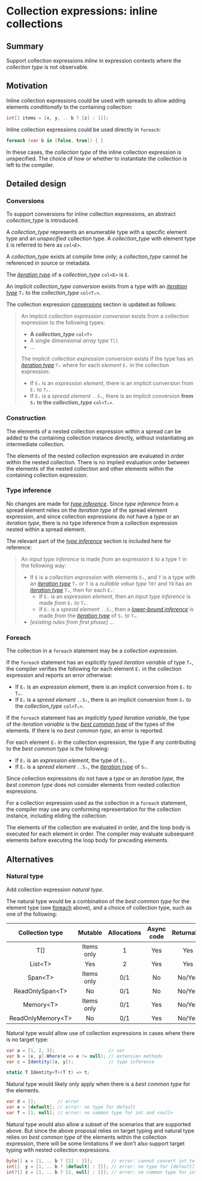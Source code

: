 # Collection expressions: inline collections

## Summary

Support collection expressions *inline* in expression contexts where the *collection type* is not observable.

## Motivation

Inline collection expressions could be used with spreads to allow adding elements *conditionally* to the containing collection:
```csharp
int[] items = [x, y, .. b ? [z] : []];
```

Inline collection expressions could be used directly in `foreach`:
```csharp
foreach (var b in [false, true]) { }
```
In these cases, the *collection type* of the inline collection expression is unspecified. The choice of how or whether to instantiate the collection is left to the compiler.

## Detailed design

### Conversions

To support conversions for inline collection expressions, an abstract *collection_type* is introduced.

A *collection_type* represents an enumerable type with a specific element type and an *unspecified* collection type.
A *collection_type* with element type `E` is referred to here as *`col<E>`*.

A *collection_type* exists at compile time only; a *collection_type* cannot be referenced in source or metadata.

The [*iteration type*](https://github.com/dotnet/csharpstandard/blob/standard-v6/standard/statements.md#1295-the-foreach-statement) of a *collection_type* `col<E>` is `E`.

An implicit *collection_type conversion* exists from a type with an [*iteration type*](https://github.com/dotnet/csharpstandard/blob/standard-v6/standard/statements.md#1295-the-foreach-statement) `Tₑ` to the *collection_type* `col<Tₑ>`.

The collection expression [*conversions*](https://github.com/dotnet/csharplang/blob/main/proposals/csharp-12.0/collection-expressions.md#conversions) section is updated as follows:

> An implicit *collection expression conversion* exists from a collection expression to the following types:
> * **A *collection_type* `col<T>`**
> * A single dimensional *array type* `T[]`
> * ...
> 
> The implicit *collection expression conversion* exists if the type has an [*iteration type*](https://github.com/dotnet/csharpstandard/blob/standard-v6/standard/statements.md#1295-the-foreach-statement) `Tₑ` where for each *element* `Eᵢ` in the collection expression:
> * If `Eᵢ` is an *expression element*, there is an implicit conversion from `Eᵢ` to `Tₑ`.
> * If `Eᵢ` is a *spread element* `..Sᵢ`, there is an implicit conversion **from `Sᵢ` to the *collection_type* `col<Tₑ>`**.

### Construction

The elements of a nested collection expression within a spread can be added to the containing collection instance directly, without instantiating an intermediate collection.

The elements of the nested collection expression are evaluated in order within the nested collection. There is no implied evaluation order between the elements of the nested collection and other elements within the containing collection expression.

### Type inference

No changes are made for [*type inference*](https://github.com/dotnet/csharplang/blob/main/proposals/csharp-12.0/collection-expressions.md#type-inference).
Since *type inference* from a spread element relies on the *iteration type* of the spread element expression, and since collection expressions do not have a *type* or an *iteration type*, there is no type inference from a collection expression nested within a spread element.

The relevant part of the [*type inference*](https://github.com/dotnet/csharplang/blob/main/proposals/csharp-12.0/collection-expressions.md#type-inference) section is included here for reference:

> An *input type inference* is made *from* an expression `E` *to* a type `T` in the following way:
>
> * If `E` is a *collection expression* with elements `Eᵢ`, and `T` is a type with an [*iteration type*](https://github.com/dotnet/csharpstandard/blob/standard-v6/standard/statements.md#1295-the-foreach-statement) `Tₑ` or `T` is a *nullable value type* `T0?` and `T0` has an [*iteration type*](https://github.com/dotnet/csharpstandard/blob/standard-v6/standard/statements.md#1295-the-foreach-statement) `Tₑ`, then for each `Eᵢ`:
>   * If `Eᵢ` is an *expression element*, then an *input type inference* is made *from* `Eᵢ` *to* `Tₑ`.
>   * If `Eᵢ` is a *spread element* `..Sᵢ`, then a [*lower-bound inference*](https://github.com/dotnet/csharpstandard/blob/standard-v6/standard/expressions.md#116310-lower-bound-inferences) is made *from*  the [*iteration type*](https://github.com/dotnet/csharpstandard/blob/standard-v6/standard/statements.md#1295-the-foreach-statement) of `Sᵢ` *to* `Tₑ`.
> * *[existing rules from first phase]* ...

### Foreach

The collection in a `foreach` statement may be a *collection expression*.

If the `foreach` statement has an *explicitly typed iteration variable* of type `Tₑ`, the compiler verifies the following for each element `Eᵢ` in the collection expression and reports an error otherwise:
* If `Eᵢ` is an *expression element*, there is an implicit conversion from `Eᵢ` to `Tₑ`.
* If `Eᵢ` is a *spread element* `..Sᵢ`, there is an implicit conversion from `Sᵢ` to the *collection_type* `col<Tₑ>`.

If the `foreach` statement has an *implicitly typed iteration variable*, the type of the *iteration variable* is the [*best common type*](https://github.com/dotnet/csharpstandard/blob/standard-v6/standard/expressions.md#116315-finding-the-best-common-type-of-a-set-of-expressions) of the types of the elements. If there is no *best common type*, an error is reported.

For each element `Eᵢ` in the collection expression, the type if any contributing to the *best common type* is the following:
* If `Eᵢ` is an *expression element*, the type of `Eᵢ`.
* If `Eᵢ` is a *spread element* `..Sᵢ`, the [*iteration type*](https://github.com/dotnet/csharpstandard/blob/standard-v6/standard/statements.md#1295-the-foreach-statement) of `Sᵢ`.

Since collection expressions do not have a *type* or an *iteration type*, the *best common type* does not consider elements from nested collection expressions.

For a collection expression used as the collection in a `foreach` statement, the compiler may use any conforming representation for the collection instance, including eliding the collection.

The elements of the collection are evaluated in order, and the loop body is executed for each element in order. The compiler *may* evaluate subsequent elements before executing the loop body for preceding elements.

## Alternatives

### Natural type

Add collection expression *natural type*.

The natural type would be a combination of the *best common type* for the element type (see [foreach](#foreach) above), and a choice of collection type, such as one of the following:

|Collection type|Mutable|Allocations|Async code|Returnable
|:---:|:---:|:---:|:---:|:---:|
|T[]|Items only|1|Yes|Yes|
|List&lt;T&gt;|Yes|2|Yes|Yes|
|Span&lt;T&gt;|Items only|0/1|No|No/Yes|
|ReadOnlySpan&lt;T&gt;|No|0/1|No|No/Yes|
|Memory&lt;T&gt;|Items only|0/1|Yes|No/Yes|
|ReadOnlyMemory&lt;T&gt;|No|0/1|Yes|No/Yes|

Natural type would allow use of collection expressions in cases where there is no target type:
```csharp
var a = [1, 2, 3];                    // var
var b = [x, y].Where(e => e != null); // extension methods
var c = Identity([x, y]);             // type inference

static T Identity<T>(T t) => t;
```

Natural type would likely only apply when there is a *best common type* for the elements.
```csharp
var d = [];        // error
var e = [default]; // error: no type for default
var f = [1, null]; // error: no common type for int and <null>
```

Natural type would also allow a subset of the scenarios that are supported above. But since the above proposal relies on target typing and natural type relies on *best common type* of the elements within the collection expression, there will be some limitations if we don't also support target typing with nested collection expressions.
```csharp
byte[] x = [1, .. b ? [2] : []];       // error: cannot convert int to byte
int[]  y = [1, .. b ? [default] : []]; // error: no type for [default]
int?[] z = [1, .. b ? [2, null] : []]; // error: no common type for int and <null>
```
